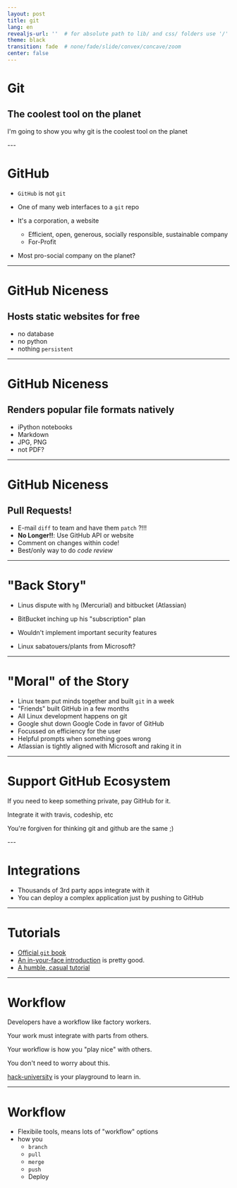 ```yaml
---
layout: post
title: git
lang: en
revealjs-url: ''  # for absolute path to lib/ and css/ folders use '/'
theme: black
transition: fade  # none/fade/slide/convex/concave/zoom
center: false
---
```


# Git

## The coolest tool on the planet

<div>
  <aside class="notes">
    <p>I'm going to show you why git is the coolest tool on the planet</p>
  </aside>
</div>
---

# GitHub

- `GitHub` is not `git`
- One of many web interfaces to a `git` repo
- It's a corporation, a website
  - Efficient, open, generous, socially responsible, sustainable company
  - For-Profit

- Most pro-social company on the planet?

---

# GitHub Niceness 

## Hosts static websites for free

- no database
- no python
- nothing `persistent`

---

# GitHub Niceness 

## Renders popular file formats natively

  - iPython notebooks 
  - Markdown
  - JPG, PNG
  - not PDF?

---

# GitHub Niceness 

## Pull Requests!

- E-mail `diff` to team and have them `patch` ?!!! 
- **No Longer!!**: Use GitHub API or website
- Comment on changes within code!
- Best/only way to do *code review*

---

# "Back Story"

- Linus dispute with `hg` (Mercurial) and bitbucket (Atlassian)

- BitBucket inching up his "subscription" plan
- Wouldn't implement important security features
- Linux sabatouers/plants from Microsoft?

---

# "Moral" of the Story

- Linux team put minds together and built `git` in a week
- "Friends" built GitHub in a few months
- All Linux development happens on git
- Google shut down Google Code in favor of GitHub
- Focussed on efficiency for the user
- Helpful prompts when something goes wrong
- Atlassian is tightly aligned with Microsoft and raking it in

---

# Support GitHub Ecosystem

If you need to keep something private, pay GitHub for it.

Integrate it with travis, codeship, etc

<div>
  <aside class="notes">
    <p>You're forgiven for thinking git and github are the same ;)</p>
  </aside>
</div>
---

# Integrations

- Thousands of 3rd party apps integrate with it
- You can deploy a complex application just by pushing to GitHub

---

# Tutorials

- [Official `git` book](http://git-scm.com/book/en/v2/Git-Basics-Getting-a-Git-Repository)
- [An in-your-face introduction](http://rogerdudler.github.io/git-guide/) is pretty good.
- [A humble, casual tutorial](https://blog.interlinked.org/tutorials/git.html)

---

# Workflow


Developers have a workflow like factory workers.

Your work must integrate with parts from others.

Your workflow is how you "play nice" with others.

You don't need to worry about this.

[hack-university](http://github.com/hackoregon/hack-university-machine-learning) is your playground to learn in.

---

# Workflow

- Flexibile tools, means lots of "workflow" options
- how you
  - `branch`
  - `pull`
  - `merge`
  - `push`
  - Deploy

